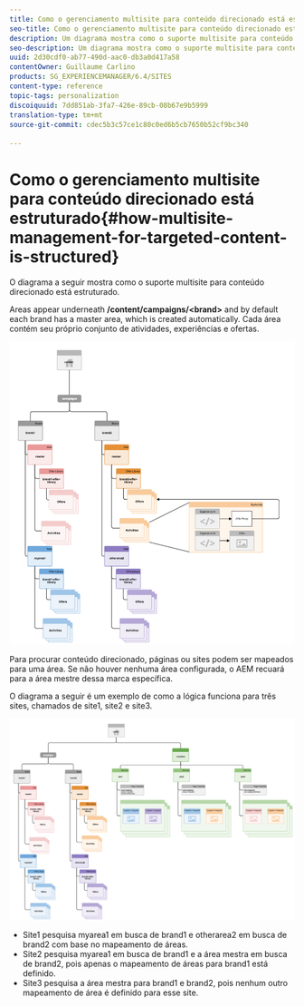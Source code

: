 ```yaml
---
title: Como o gerenciamento multisite para conteúdo direcionado está estruturado
seo-title: Como o gerenciamento multisite para conteúdo direcionado está estruturado
description: Um diagrama mostra como o suporte multisite para conteúdo direcionado está estruturado
seo-description: Um diagrama mostra como o suporte multisite para conteúdo direcionado está estruturado
uuid: 2d30cdf0-ab77-490d-aac0-db3a0d417a58
contentOwner: Guillaume Carlino
products: SG_EXPERIENCEMANAGER/6.4/SITES
content-type: reference
topic-tags: personalization
discoiquuid: 7dd851ab-3fa7-426e-89cb-08b67e9b5999
translation-type: tm+mt
source-git-commit: cdec5b3c57ce1c80c0ed6b5cb7650b52cf9bc340

---
```



# Como o gerenciamento multisite para conteúdo direcionado está estruturado{#how-multisite-management-for-targeted-content-is-structured}

O diagrama a seguir mostra como o suporte multisite para conteúdo direcionado está estruturado.

Areas appear underneath **/content/campaigns/&lt;brand>** and by default each brand has a master area, which is created automatically. Cada área contém seu próprio conjunto de atividades, experiências e ofertas.

![chlimage_1-268](assets/chlimage_1-268.png)

Para procurar conteúdo direcionado, páginas ou sites podem ser mapeados para uma área. Se não houver nenhuma área configurada, o AEM recuará para a área mestre dessa marca específica.

O diagrama a seguir é um exemplo de como a lógica funciona para três sites, chamados de site1, site2 e site3.

![chlimage_1-269](assets/chlimage_1-269.png)

* Site1 pesquisa myarea1 em busca de brand1 e otherarea2 em busca de brand2 com base no mapeamento de áreas.
* Site2 pesquisa myarea1 em busca de brand1 e a área mestra em busca de brand2, pois apenas o mapeamento de áreas para brand1 está definido.
* Site3 pesquisa a área mestra para brand1 e brand2, pois nenhum outro mapeamento de área é definido para esse site.

